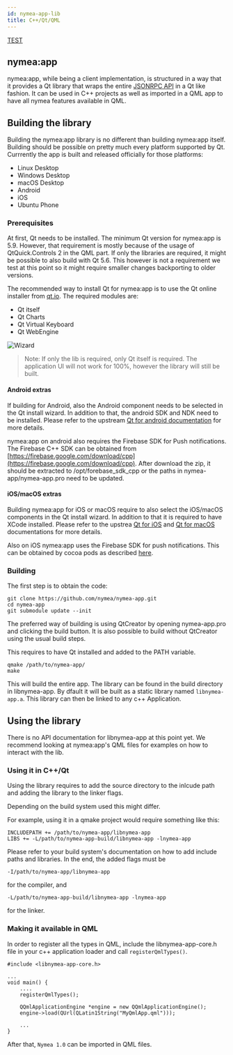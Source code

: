```yaml
---
id: nymea-app-lib
title: C++/Qt/QML
---
```


[TEST](/documentation/developers/clients)

## nymea:app

nymea:app, while being a client implementation, is structured in a way that it provides a Qt library that wraps the 
entire [JSONRPC API](raw-api) in a Qt like fashion. It can be used in C++ projects as well as imported in a QML app
to have all nymea features available in QML.

## Building the library

Building the nymea:app library is no different than building nymea:app itself. Building should be possible on pretty
much every platform supported by Qt. Currrently the app is built and released officially for those platforms:

* Linux Desktop
* Windows Desktop
* macOS Desktop
* Android
* iOS
* Ubuntu Phone

### Prerequisites

At first, Qt needs to be installed. The minimum Qt version for nymea:app is 5.9. However, that requirement is mostly because
of the usage of QtQuick.Controls 2 in the QML part. If only the libraries are required, it might be possible to also build with
Qt 5.6. This however is not a requirement we test at this point so it might require smaller changes backporting to older versions.

The recommended way to install Qt for nymea:app is to use the Qt online installer from [qt.io](http://qt.io). The required modules
are:

* Qt itself
* Qt Charts
* Qt Virtual Keyboard
* Qt WebEngine

![Wizard](/img/qt-installer-app.png)

> Note: If only the lib is required, only Qt itself is required. The application UI will not work for 100%, however the library will still be built.


#### Android extras

If building for Android, also the Android component needs to be selected in the Qt install wizard. In addition to that, the android SDK
and NDK need to be installed. Please refer to the upstream [Qt for android documentation](https://doc.qt.io/qt-5/android.html) for more details.

nymea:app on android also requires the Firebase SDK for Push notifications. The Firebase C++ SDK can be obtained from [https://firebase.google.com/download/cpp](https://firebase.google.com/download/cpp). After download the zip, it should be extracted to /opt/forebase_sdk_cpp or the 
paths in nymea-app/nymea-app.pro need to be updated.

#### iOS/macOS extras

Building nymea:app for iOS or macOS require to also select the iOS/macOS components in the Qt install wizard. In addition to that it is required
to have XCode installed. Please refer to the upstrea [Qt for iOS](https://doc.qt.io/qt-5/ios.html) and [Qt for macOS](https://doc.qt.io/qt-5/macos.html) documentations for more details.

Also on iOS nymea:app uses the Firebase SDK for push notifications. This can be obtained by cocoa pods as described [here](https://firebase.google.com/docs/ios/setup).


### Building

The first step is to obtain the code:

```
git clone https://github.com/nymea/nymea-app.git
cd nymea-app
git submodule update --init
```

The preferred way of building is using QtCreator by opening nymea-app.pro and clicking the build button. It is also possible to build 
without QtCreator using the usual build steps.

This requires to have Qt installed and added to the PATH variable.

```
qmake /path/to/nymea-app/
make
```

This will build the entire app. The library can be found in the build directory in libnymea-app. By dfault it will be built as a static library named
`libnymea-app.a`. This library can then be linked to any c++ Application.

## Using the library

There is no API documentation for libnymea-app at this point yet. We recommend looking at nymea:app's QML files for examples on how to interact with the lib.

### Using it in C++/Qt

Using the library requires to add the source directory to the inlcude path and adding the library to the linker flags.

Depending on the build system used this might differ.

For example, using it in a qmake project would require something like this:

```
INCLUDEPATH += /path/to/nymea-app/libnymea-app
LIBS += -L/path/to/nymea-app-build/libnymea-app -lnymea-app
```

Please refer to your build system's documentation on how to add include paths and libraries. In the end, the added flags must be

```
-I/path/to/nymea-app/libnymea-app
```
for the compiler, and

```
-L/path/to/nymea-app-build/libnymea-app -lnymea-app
```

for the linker.

### Making it available in QML

In order to register all the types in QML, include the libnymea-app-core.h file in your c++ application loader and call `registerQmlTypes()`. 

```
#include <libnymea-app-core.h>

...
void main() {
    ....
    registerQmlTypes();

    QQmlApplicationEngine *engine = new QQmlApplicationEngine();
    engine->load(QUrl(QLatin1String("MyQmlApp.qml")));

    ...
}
```

After that, `Nymea 1.0` can be imported in QML files.

